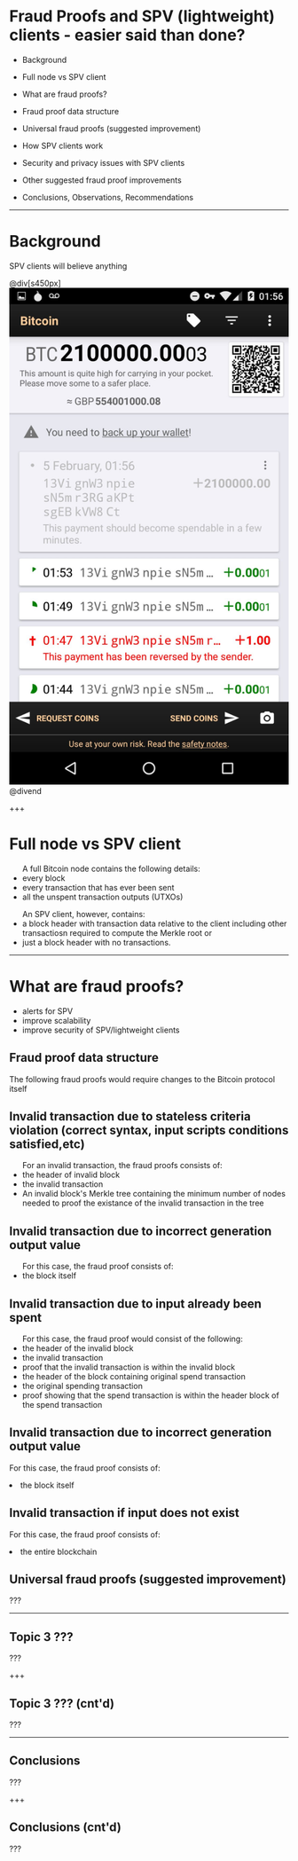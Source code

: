 # Fraud Proofs and SPV (lightweight) clients - easier said than done?

- Background

- Full node vs SPV client

- What are fraud proofs?

- Fraud proof data structure

- Universal fraud proofs (suggested improvement)

- How SPV clients work

- Security and privacy issues with SPV clients

- Other suggested fraud proof improvements

- Conclusions, Observations, Recommendations

---

# Background
SPV clients will believe anything 

@div[s450px]
![SPV client lied to](https://raw.githubusercontent.com/tari-labs/tari-university/fraudproofs/src/cryptography/fraud-proofs-1/sources/todd-btc-spv.jpg)
@divend

+++

# Full node vs SPV client

<ul>A full Bitcoin node contains the following details:
  <li> every block
  <li> every transaction that has ever been sent
  <li> all the unspent transaction outputs (UTXOs)
</ul>

<ul>An SPV client, however, contains:
  <li> a block header with transaction data relative to the client including other transactiosn required to compute the Merkle root
or 
  <li> just a block header with no transactions.
</ul>


---

# What are fraud proofs?

<ul>
<li> alerts for SPV
<li> improve scalability
<li> improve security of SPV/lightweight clients
</ul>


## Fraud proof data structure
The following fraud proofs would require changes to the Bitcoin protocol itself

## Invalid transaction due to stateless criteria violation (correct syntax, input scripts conditions satisfied,etc)
<ul>For an invalid transaction, the fraud proofs consists of:
<li> the header of invalid block
<li> the invalid transaction
<li> An invalid block's Merkle tree containing the minimum number of nodes needed to proof the existance of the invalid transaction in the tree
</ul>

## Invalid transaction due to incorrect generation output value
<ul>For this case, the fraud proof consists of:
<li> the block itself
</ul>

## Invalid transaction due to input already been spent
<ul>For this case, the fraud proof would consist of the following:
<li> the header of the invalid block
<li> the invalid transaction
<li>  proof that the invalid transaction is within the invalid block
<li>  the header of the block containing original spend transaction
<li>  the original spending transaction
<li>  proof showing that the spend transaction is within the header block of the spend transaction
</ul>

## Invalid transaction due to incorrect generation output value
For this case, the fraud proof consists of:
<li> the block itself

## Invalid transaction if input does not exist
For this case, the fraud proof consists of:
<li> the entire blockchain



## Universal fraud proofs (suggested improvement)



???

---

## Topic 3 ???

???

+++

## Topic 3 ??? (cnt'd)

???

---

## Conclusions

???

+++

## Conclusions (cnt'd)

???
